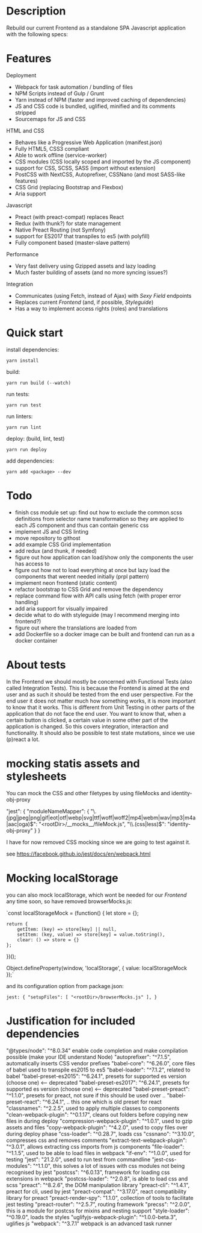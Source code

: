 
# Description

Rebuild our current Frontend as a standalone SPA Javascript application with the following specs:

# Features

Deployment
- Webpack for task automation / bundling of files
- NPM Scripts instead of Gulp / Grunt
- Yarn instead of NPM (faster and improved caching of dependencies)
- JS and CSS code is bundled, uglified, minified and its comments stripped
- Sourcemaps for JS and CSS

HTML and CSS
- Behaves like a Progressive Web Application (manifest.json)
- Fully HTML5, CSS3 compliant
- Able to work offline (service-worker)
- CSS modules (CSS locally scoped and imported by the JS component)
- support for CSS, SCSS, SASS (import without extension)
- PostCSS with NextCSS, Autoprefixer, CSSNano (and most SASS-like features)
- CSS Grid (replacing Bootstrap and Flexbox)
- Aria support

Javascript
- Preact (with preact-compat) replaces React
- Redux (with thunk?) for state management
- Native Preact Routing (not Symfony)
- support for ES2017 that transpiles to es5 (with polyfill)
- Fully component based (master-slave pattern)

Performance
- Very fast delivery using Gzipped assets and lazy loading
- Much faster building of assets (and no more syncing issues?)

Integration
- Communicates (using Fetch, instead of Ajax) with *Sexy Field* endpoints
- Replaces current *Frontend* (and, if possible, *Styleguide*)
- Has a way to implement access rights (roles) and translations

# Quick start

install dependencies:

`yarn install`

build:

`yarn run build (--watch)`

run tests:

`yarn run test`

run linters:

`yarn run lint`

deploy: (build, lint, test)

`yarn run deploy`

add dependencies:

`yarn add <package> --dev`

# Todo

- finish css module set up: find out how to exclude the common.scss definitions from selector name transformation so
  they are applied to each JS component and thus can contain generic css
- implement JS and CSS linting
- move repository to githost
- add example CSS Grid implementation
- add redux (and thunk, if needed)
- figure out how application can load/show only the components the user has access to
- figure out how not to load everything at once but lazy load the components that werent needed initially (prpl pattern)
- implement neon frontend (static content)
- refactor bootstrap to CSS Grid and remove the dependency
- replace command flow with API calls using fetch (with proper error handling)
- add aria support for visually impaired
- decide what to do with styleguide (may I recommend merging into frontend?)
- figure out where the translations are loaded from
- add Dockerfile so a docker image can be built and frontend can run as a docker container

# About tests

In the Frontend we should mostly be concerned with Functional Tests (also called Integration Tests). This is because
the Frontend is aimed at the end user and as such it should be tested from the end user perspective. For the end user
it does not matter much how something works, it is more important to know that it works. This is different from Unit
Testing in other parts of the application that do not face the end user. You want to know that, when a certain button
is clicked, a certain value in some other part of the application is changed. So this covers integration, interaction
and functionality. It should also be possible to test state mutations, since we use (p)react a lot.

# mocking statis assets and stylesheets

You can mock the CSS and other filetypes by using fileMocks and identity-obj-proxy

"jest": {
    "moduleNameMapper": {
      "\\.(jpg|jpeg|png|gif|eot|otf|webp|svg|ttf|woff|woff2|mp4|webm|wav|mp3|m4a|aac|oga)$": "<rootDir>/__mocks__/fileMock.js",
      "\\.(css|less)$": "identity-obj-proxy"
    }
  }

I have for now removed CSS mocking since we are going to test against it. 

see https://facebook.github.io/jest/docs/en/webpack.html

# Mocking localStorage

you can also mock localStorage, which wont be needed for our *Frontend* any time soon, so have removed browserMocks.js:

`const localStorageMock = (function() {
    let store = {};

    return {
        getItem: (key) => store[key] || null,
        setItem: (key, value) => store[key] = value.toString(),
        clear: () => store = {}
    };

})();

Object.defineProperty(window, 'localStorage', {
    value: localStorageMock
});`

and its configuration option from package.json:

`jest: {
    "setupFiles": [
        "<rootDir>/browserMocks.js"
    ],
}`

# Justification for included dependencies

"@types/node": "^8.0.34"                    enable code completion and make compilation possible (make your IDE understand Node)
"autoprefixer": "^7.1.5",                   automatically inserts CSS vendor prefixes
"babel-core": "^6.26.0",                    core files of babel used to transpile es2015 to es5
"babel-loader": "^7.1.2",                   related to babel
"babel-preset-es2015": "^6.24.1",           presets for supported es version (choose one) <-- deprecated
"babel-preset-es2017": "^6.24.1",           presets for supported es version (choose one) <-- deprecated
"babel-preset-preact": "^1.1.0",            presets for preact, not sure if this should be used over ..
"babel-preset-react": "^6.24.1",            .. this one which is old preset for react
"classnames": "^2.2.5",                     used to apply multiple classes to components
"clean-webpack-plugin": "^0.1.17",          cleans out folders before copying new files in during deploy
"compression-webpack-plugin": "^1.0.1",     used to gzip assets and files
"copy-webpack-plugin": "^4.2.0",            used to copy files over during deploy phase
"css-loader": "^0.28.7",                    loads css
"cssnano": "^3.10.0",                       compresses css and removes comments
"extract-text-webpack-plugin": "^3.0.1",    allows extracting css imports from js components
"file-loader": "^1.1.5",                    used to be able to load files in webpack
"if-env": "^1.0.0",                         used for testing
"jest": "21.2.0",                           used to run test from commandline
"jest-css-modules": "^1.1.0",               this solves a lot of issues with css modules not being recognised by jest
"postcss": "^6.0.13",                       framework for loading css extensions in webpack
"postcss-loader": "^2.0.8",                 is able to load css and scss
"preact": "^8.2.6",                         the DOM manipulation library
"preact-cli": "^1.4.1",                     preact for cli, used by jest
"preact-compat": "^3.17.0",                 react compatibility library for preact
"preact-render-spy": "1.1.0",               collection of tools to facilitate jest testing
"preact-router": "^2.5.7",                  routing framework
"precss": "^2.0.0",                         this is a module for postcss for mixins and nesting support
"style-loader": "^0.19.0",                  loads the styles
"uglifyjs-webpack-plugin": "^1.0.0-beta.3", uglifies js
"webpack": "^3.7.1"                         webpack is an advanced task runner
